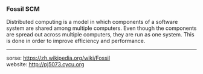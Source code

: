 ### Fossil SCM
Distributed computing is a model in which components of a software system are shared among multiple computers. Even though the components are spread out across multiple computers, they are run as one system. This is done in order to improve efficiency and performance.

---
sorse: https://zh.wikipedia.org/wiki/Fossil
<br>website: http://pj5073.cycu.org
